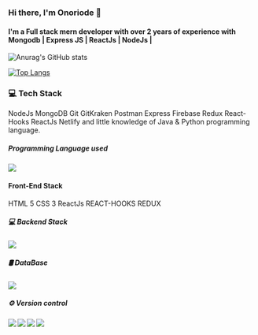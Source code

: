 ### Hi there, I'm Onoriode 👋
#### I'm a Full stack mern developer with over 2 years of experience with Mongodb | Express JS | ReactJs | NodeJs |
![Anurag's GitHub stats](https://github-readme-stats.vercel.app/api?username=onoriode8&show_icons=true)

[![Top Langs](https://github-readme-stats.vercel.app/api/top-langs/?username=onoriode8&langs_count=8)](https://github.com/onoriode8/github-readme-stats)

### 💻 Tech Stack

NodeJs     MongoDB     Git     GitKraken      Postman 
Express    Firebase    Redux   React-Hooks    ReactJs
Netlify and little knowledge of Java  &  Python programming language.


##### Programming Language used
<img src="https://camo.githubusercontent.com/897f3b4578186b772a823a7bcbc7253af04106d9effe4edd11c2c45e5b4eb0b5/68747470733a2f2f696d672e736869656c64732e696f2f62616467652f2d4a6176615363726970742d6666666666663f7374796c653d666c6174266c6f676f3d6a617661736372697074266c6f676f436f6c6f723d666164363364" />

#### Front-End Stack
HTML 5  CSS 3  ReactJs  REACT-HOOKS  REDUX

##### 💻 Backend Stack
<img src="https://camo.githubusercontent.com/95dfec02afff6b4f7568470074415256eba3664a700d1ad9326ef87d6ce3b154/68747470733a2f2f696d672e736869656c64732e696f2f62616467652f2d4e6f64652e6a732d6666666666663f7374796c653d666c6174266c6f676f3d6e6f64652e6a73" /> 


##### 🛢 DataBase 
<img src="https://camo.githubusercontent.com/984980f5ad86ee1c7e787b3cc6896bf6d4c8d7c3d1ba8caee28ce9818c43febb/68747470733a2f2f736869656c64732e696f2f62616467652f2d4d6f6e676f44422d6666666666663f7374796c653d666c6174266c6f676f3d6d6f6e676f6462" />

##### ⚙ Version control
<img align="left"  src="https://camo.githubusercontent.com/bbff099678bcfdb5b500f5507b1cd6d0361420a296ba883278aa8e61ccb34fc0/68747470733a2f2f696d672e736869656c64732e696f2f62616467652f2d4769742d6666666666663f7374796c653d666c6174266c6f676f3d676974" />
<img align="left"  src="https://camo.githubusercontent.com/e826bd9cd444c60184f0943ce9e72e4e5c13d4a500c240f54650312ecca89a37/68747470733a2f2f696d672e736869656c64732e696f2f62616467652f2d4769744875622d6666666666663f7374796c653d666c6174266c6f676f3d676974687562266c6f676f436f6c6f723d303030303030" />
<img align="left" src="https://camo.githubusercontent.com/7495dd9cbf07d729983210312f6ff9c4cf626fb312ba86a1a0f15e4eb86735d6/68747470733a2f2f696d672e736869656c64732e696f2f62616467652f2d4769744b72616b656e2d6666666666663f7374796c653d666c6174266c6f676f3d6769746b72616b656e6c6f676f436f6c6f723d303030303030" />
<img   src="https://camo.githubusercontent.com/6ecc699e97ce930e07abbce2d8b39f0c138028ae69ff25ab196b55a65b3471e5/68747470733a2f2f696d672e736869656c64732e696f2f62616467652f2d506f73746d616e2d6666666666663f7374796c653d666c6174266c6f676f3d706f73746d616e" />

<!--
**onoriode8/onoriode8** is a ✨ _special_ ✨ repository because its `README.md` (this file) appears on your GitHub profile.

Here are some ideas to get you started:

- 🔭 I’m currently working on ...
- 🌱 I’m currently learning ...
- 👯 I’m looking to collaborate on ...
- 🤔 I’m looking for help with ...
- 💬 Ask me about ...
- 📫 How to reach me: ...
- 😄 Pronouns: ...
- ⚡ Fun fact: ...
-->
